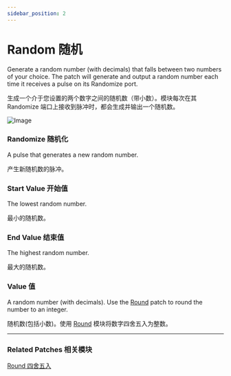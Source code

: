 ```yaml
---
sidebar_position: 2
---
```


# Random 随机

Generate a random number (with decimals) that falls between two numbers of your choice. The patch will generate and output a random number each time it receives a pulse on its Randomize port.

生成一个介于您设置的两个数字之间的随机数（带小数）。模块每次在其 Randomize 端口上接收到脉冲时，都会生成并输出一个随机数。

![Image](https://s3.us-west-2.amazonaws.com/secure.notion-static.com/be3d20d4-c4cc-49d5-9435-d047ca507cd5/Untitled.png?X-Amz-Algorithm=AWS4-HMAC-SHA256&X-Amz-Content-Sha256=UNSIGNED-PAYLOAD&X-Amz-Credential=AKIAT73L2G45EIPT3X45%2F20220602%2Fus-west-2%2Fs3%2Faws4_request&X-Amz-Date=20220602T181905Z&X-Amz-Expires=86400&X-Amz-Signature=38875cd8ad014c1f6fcdbc23e1fa396002dadcb940fdad2d1d18b47eced3c4a8&X-Amz-SignedHeaders=host&response-content-disposition=filename%20%3D%22Untitled.png%22&x-id=GetObject)

### Randomize 随机化

A pulse that generates a new random number.

产生新随机数的脉冲。

### Start Value 开始值

The lowest random number.

最小的随机数。

### End Value 结束值

The highest random number.

最大的随机数。

### Value 值

A random number (with decimals). Use the [Round](./../Math/Round.md) patch to round the number to an integer.

随机数(包括小数)。使用 [Round](./../Math/Round.md) 模块将数字四舍五入为整数。

------

### Related Patches 相关模块

[Round 四舍五入](./../Math/Round.md)
